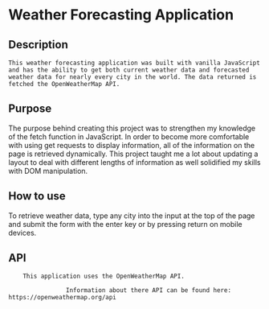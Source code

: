 # Weather Forecasting Application

## Description

    This weather forecasting application was built with vanilla JavaScript and has the ability to get both current weather data and forecasted weather data for nearly every city in the world. The data returned is fetched the OpenWeatherMap API.

## Purpose

The purpose behind creating this project was to strengthen my knowledge of the fetch function in JavaScript. In order to become more comfortable with using get requests to display information, all of the information on the page is retrieved dynamically. This project taught me a lot about updating a layout to deal with different lengths of information as well solidified my skills with DOM manipulation.

## How to use

To retrieve weather data, type any city into the input at the top of the page and submit the form with the enter key or by pressing return on mobile devices.

## API

    	This application uses the OpenWeatherMap API.

    				Information about there API can be found here: https://openweathermap.org/api
